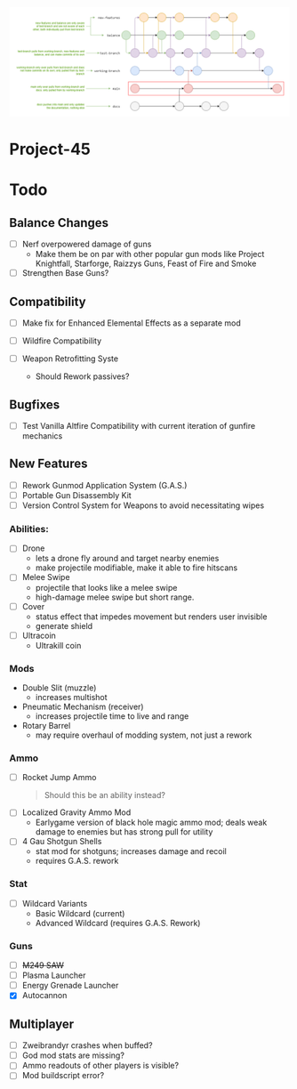 <img src="docs/Project 45/repository-structure.png" />

# Project-45

# Todo

## Balance Changes

- [ ] Nerf overpowered damage of guns
  - Make them be on par with other popular gun mods like Project Knightfall, Starforge, Raizzys Guns, Feast of Fire and Smoke
- [ ] Strengthen Base Guns?

## Compatibility

- [ ] Make fix for Enhanced Elemental Effects as a separate mod

- [ ] Wildfire Compatibility

- [ ] Weapon Retrofitting Syste
  - Should Rework passives?

## Bugfixes

- [ ] Test Vanilla Altfire Compatibility with current iteration of gunfire mechanics

## New Features

- [ ] Rework Gunmod Application System (G.A.S.)
- [ ] Portable Gun Disassembly Kit
- [ ] Version Control System for Weapons to avoid necessitating wipes

### Abilities:
- [ ] Drone
  - lets a drone fly around and target nearby enemies
  - make projectile modifiable, make it able to fire hitscans
- [ ] Melee Swipe
  - projectile that looks like a melee swipe
  - high-damage melee swipe but short range.
- [ ] Cover
  - status effect that impedes movement but renders user invisible
  - generate shield
- [ ] Ultracoin
  - Ultrakill coin

### Mods
- Double Slit (muzzle)
  - increases multishot
- Pneumatic Mechanism (receiver)
  - increases projectile time to live and range
- Rotary Barrel
  - may require overhaul of modding system, not just a rework

### Ammo
- [ ] Rocket Jump Ammo
  > Should this be an ability instead?
- [ ] Localized Gravity Ammo Mod
  - Earlygame version of black hole magic ammo mod; deals weak damage to enemies but has strong pull for utility
- [ ] 4 Gau Shotgun Shells
  - stat mod for shotguns; increases damage and recoil
  - requires G.A.S. rework

### Stat
- [ ] Wildcard Variants
  - Basic Wildcard (current)
  - Advanced Wildcard (requires G.A.S. Rework)

### Guns
- [ ] ~~M249 SAW~~
- [ ] Plasma Launcher
- [ ] Energy Grenade Launcher
- [x] Autocannon

## Multiplayer
- [ ] Zweibrandyr crashes when buffed?
- [ ] God mod stats are missing?
- [ ] Ammo readouts of other players is visible?
- [ ] Mod buildscript error?
